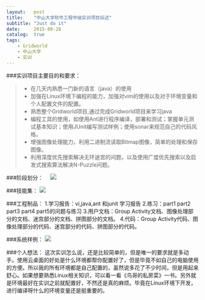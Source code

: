 ```yaml
---
layout:   post
title:    "中山大学软件工程中级实训项目综述"
subtitle: "Just do it"
date:     2015-08-28
catalog:  true
tags:
    - Gridworld
    - 中山大学
    - 实训
---
```


###实训项目主要目的和要求：
>* 在几天内熟悉一门新的语言（java）的使用
>* 加强在Linux环境下编程的能力，加强对vim的使用以及对于环境变量和个人配置文件的配置。
>* 熟悉整个Gridworld项目,通过完成Gridworld项目来学习java
>* 编程工具的使用，如使用Ant进行程序编译，部署和测试；掌握单元测试基本知识；使用JUnit编写测试样例；使用sonar来规范自己的代码风格。
>* 增强图像处理能力，利用二进制流读取Bitmap图像，简单的处理和保存图像。
>* 利用深度优先搜索解决无环迷宫的问题，以及使用广度优先搜索以及启发式搜索算法解决N-Puzzle问题。

###阶段划分：
　![](http://7xlde2.com1.z0.glb.clouddn.com/中山大学软件工程中级实训项目启动阶段划分.PNG)


<!--more-->

###技能集：
![](http://7xlde2.com1.z0.glb.clouddn.com/中山大学软件工程中级实训项目启动技能集.png)

###工程制品：
    1.学习报告：vi,java,ant 和junit 学习报告
    2.练习：part1 part2 part3 part4 part5的问题与练习
    3.用户文档：Group Activity文档、图像处理部分的文档、迷宫部分的文档、拼图部分的文档。
    4.代码：Group Activity代码、图像处理部分的代码、迷宫部分的代码、拼图部分的代码。

###系统样例：
![](http://7xlde2.com1.z0.glb.clouddn.com/中山大学软件工程中级实训项目启动系统样例.PNG)

###个人想法：
这次实训怎么说，还是比较简单的，但是唯一的要求就是多动手。使用云桌面的好处是什么环境都帮你配置好了，但是毕竟不如自己的电脑使用的方便。所以我的所有环境都是自己配置的，虽然说多花了不少时间，但是用起来舒心。如果想要熟悉Linux相关知识，可以看一看《鸟哥的私房菜》一书。另外就是环境最好在实训之前就配置好，不然还是真的麻烦。毕竟在Linux环境下开发，进行编译呀什么的环境变量还是挺重要的。